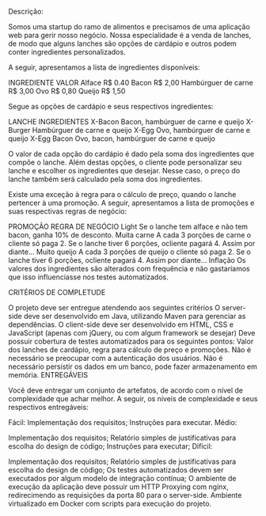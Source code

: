 Descrição:

Somos uma startup do ramo de alimentos e precisamos de uma aplicação web para gerir nosso negócio.
Nossa especialidade é a venda de lanches, de modo que alguns lanches são opções de cardápio e outros podem conter ingredientes personalizados.

A seguir, apresentamos a lista de ingredientes disponíveis:

INGREDIENTE
VALOR
Alface R$ 0.40
Bacon R$ 2,00
Hambúrguer de carne R$ 3,00
Ovo R$ 0,80
Queijo R$ 1,50

Segue as opções de cardápio e seus respectivos ingredientes:

LANCHE
INGREDIENTES
X-Bacon
Bacon, hambúrguer de carne e queijo
X-Burger
Hambúrguer de carne e queijo
X-Egg
Ovo, hambúrguer de carne e queijo
X-Egg Bacon
Ovo, bacon, hambúrguer de carne e queijo

O valor de cada opção do cardápio é dado pela soma dos ingredientes que compõe o lanche. Além destas opções, o cliente pode personalizar seu lanche e escolher os ingredientes que desejar. Nesse caso, o preço do lanche também será calculado pela soma dos ingredientes.

Existe uma exceção à regra para o cálculo de preço, quando o lanche pertencer à uma promoção. A seguir, apresentamos a lista de promoções e suas respectivas regras de negócio:

PROMOÇÃO
REGRA DE NEGÓCIO
Light
Se o lanche tem alface e não tem bacon, ganha 10% de desconto.
Muita carne
A cada 3 porções de carne o cliente só paga 2. Se o lanche tiver 6 porções, ocliente pagará 4. Assim por diante...
Muito queijo
A cada 3 porções de queijo o cliente só paga 2. Se o lanche tiver 6 porções, ocliente pagará 4. Assim por diante...
Inflação
Os valores dos ingredientes são alterados com frequência e não gastaríamos que isso influenciasse nos testes automatizados.

CRITÉRIOS DE COMPLETUDE

O projeto deve ser entregue atendendo aos seguintes critérios
O server-side deve ser desenvolvido em Java, utilizando Maven para gerenciar as dependências.
O client-side deve ser desenvolvido em HTML, CSS e JavaScript (apenas com jQuery, ou com algum framework se desejar)
Deve possuir cobertura de testes automatizados para os seguintes pontos: Valor dos lanches de cardápio, regra para cálculo de preço e promoções.
Não é necessário se preocupar com a autenticação dos usuários.
Não é necessário persistir os dados em um banco, pode fazer armazenamento em memória.
ENTREGÁVEIS

Você deve entregar um conjunto de artefatos, de acordo com o nível de complexidade que achar melhor. A seguir, os níveis de complexidade e seus respectivos entregáveis:

Fácil:
Implementação dos requisitos;
Instruções para executar.
Médio:

Implementação dos requisitos;
Relatório simples de justificativas para escolha do design de código;
Instruções para executar;
Difícil:

Implementação dos requisitos;
Relatório simples de justificativas para escolha do design de código;
Os testes automatizados devem ser executados por algum modelo de integração contínua;
O ambiente de execução da aplicação deve possuir um HTTP Proxying com nginx, redirecimendo as requisições da porta 80 para o server-side.
Ambiente virtualizado em Docker com scripts para execução do projeto.
